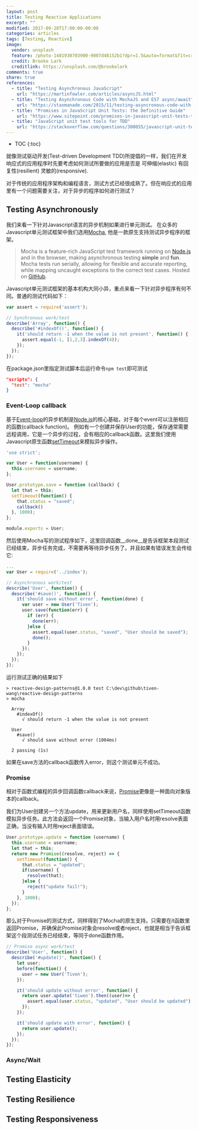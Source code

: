```yaml
---
layout: post
title: Testing Reactive Applications
excerpt: ""
modified: 2017-09-28T17:00:00-00:00
categories: articles
tags: [Testing, Reactive]
image:
  vendor: unsplash
  feature: /photo-1481930703900-9007d48152b1?dpr=1.5&auto=format&fit=crop&w=1500&h=972&q=80&cs=tinysrgb&crop=
  credit: Brooke Lark
  creditlink: https://unsplash.com/@brookelark
comments: true
share: true
references:
  - title: "Testing Asynchronous JavaScript"
    url: "https://martinfowler.com/articles/asyncJS.html"
  - title: "Testing Asynchronous Code with MochaJS and ES7 async/await"
    url: "https://staxmanade.com/2015/11/testing-asyncronous-code-with-mochajs-and-es7-async-await/"
  - title: "Promises in JavaScript Unit Tests: the Definitive Guide"
    url: "https://www.sitepoint.com/promises-in-javascript-unit-tests-the-definitive-guide/"
  - title: "JavaScript unit test tools for TDD"
    url: "https://stackoverflow.com/questions/300855/javascript-unit-test-tools-for-tdd"
---
```


* TOC
{:toc}

就像测试驱动开发(Test-driven Development TDD)所提倡的一样，我们在开发响应式的应用程序时先要考虑如何测试所要做的应用是否是 可伸缩(elastic) 有回复性(resilient) 灵敏的(responsive).

对于传统的应用程序架构和编程语言，测试方式已经很成熟了。但在响应式的应用里有一个问题需要关注，对于异步的程序如何进行测试？

## Testing Asynchronously

我们来看一下针对Javascript语言的异步机制如果进行单元测试。 在众多的Javascript单元测试框架中我们选用[Mocha][mochajs], 他是一款原生支持测试异步程序的框架。

> Mocha is a feature-rich JavaScript test framework running on [Node.js][nodejs] and in the browser, making asynchronous testing __simple__ and __fun__. Mocha tests run serially, allowing for flexible and accurate reporting, while mapping uncaught exceptions to the correct test cases. Hosted on [GitHub][mochajs/mocha].

Javascript单元测试框架的基本机构大同小异，重点来看一下针对异步程序有何不同。普通的测试代码如下：

```javascript
var assert = require('assert');

// Synchronous work/test
describe('Array', function() {
  describe('#indexOf()', function() {
    it('should return -1 when the value is not present', function() {
      assert.equal(-1, [1,2,3].indexOf(4));
    });
  });
});
```

在package.json里指定测试脚本后运行命令`npm test`即可测试

```json
"scripts": {
  "test": "mocha"
}
```

### Event-Loop callback
基于[Event-loop][wiki/Event_loop]的异步机制是[Node.js][nodejs]的核心基础，对于每个event可以注册相应的函数(callback function)。
例如有一个创建并保存User的功能，保存通常需要远程调用，它是一个异步的过程，会有相应的callback函数。这里我们使用Javascript原生函数[setTimeout][setTimeout]来模拟异步操作。

```javascript
'use strict';

var User = function(username) {
  this.username = username;
};

User.prototype.save = function (callback) {
  let that = this;
  setTimeout(function() {
    that.status = "saved";
    callback()
  }, 1000);
};

module.exports = User;
```

然后使用Mocha写的测试程序如下，这里回调函数__done__是告诉框架本段测试已经结束，异步任务完成，不需要再等待异步任务了。并且如果有错误发生会传给它:

```javascript
...
var User = require('../index');

// Asynchronous work/test
describe('User', function() {
  describe('#save()', function() {
    it('should save without error', function(done) {
      var user = new User('Tiven');
      user.save(function(err) {
        if (err) {
          done(err);
        }else {
          assert.equal(user.status, "saved", "User should be saved");
          done();
        }
      });
    });
  });
});
```

运行测试正确的结果如下

```
> reactive-design-patterns@1.0.0 test C:\dev\github\tiven-wang\reactive-design-patterns
> mocha

  Array
    #indexOf()
      √ should return -1 when the value is not present

  User
    #save()
      √ should save without error (1004ms)

  2 passing (1s)
```

如果在save方法的callback函数传入error，则这个测试单元不成功。

### Promise
相对于函数式编程的异步回调函数callback来说，[Promise][Promise]更像是一种面向对象版本的callback。

我们为User创建另一个方法update，用来更新用户名，同样使用setTimeout函数模拟异步任务。此方法会返回一个Promise对象，当输入用户名时用resolve表面正确，当没有输入时用reject表面错误。

```javascript
User.prototype.update = function (username) {
  this.username = username;
  let that = this;
  return new Promise((resolve, reject) => {
    setTimeout(function() {
      that.status = "updated";
      if(username) {
        resolve(that);
      }else {
        reject("update fail!");
      }
    }, 1000);
  });
};
```

那么对于Promise的测试方式，同样得到了Mocha的原生支持。只需要在it函数里返回Promise，并确保此Promise对象会resolve或者reject，也就是相当于告诉框架这个段测试任务已经结束，等同于done函数作用。

```javascript
// Promise async work/test
describe('User', function() {
  describe('#update()', function() {
    let user;
    before(function() {
      user = new User('Tiven');
    });

    it('should update without error', function() {
      return user.update('tiwen').then((user)=> {
        assert.equal(user.status, "updated", "User should be updated");
      });
    });

    it('should update with error', function() {
      return user.update();
    });
  });
});
```

### Async/Wait



## Testing Elasticity

## Testing Resilience

## Testing Responsiveness

[mochajs]:https://mochajs.org/
[nodejs]:http://nodejs.org/
[mochajs/mocha]:https://github.com/mochajs/mocha

[wiki/Event_loop]:https://en.wikipedia.org/wiki/Event_loop

[setTimeout]:https://developer.mozilla.org/en-US/docs/Web/API/WindowOrWorkerGlobalScope/setTimeout
[Promise]:https://developer.mozilla.org/en-US/docs/Web/JavaScript/Reference/Global_Objects/Promise
